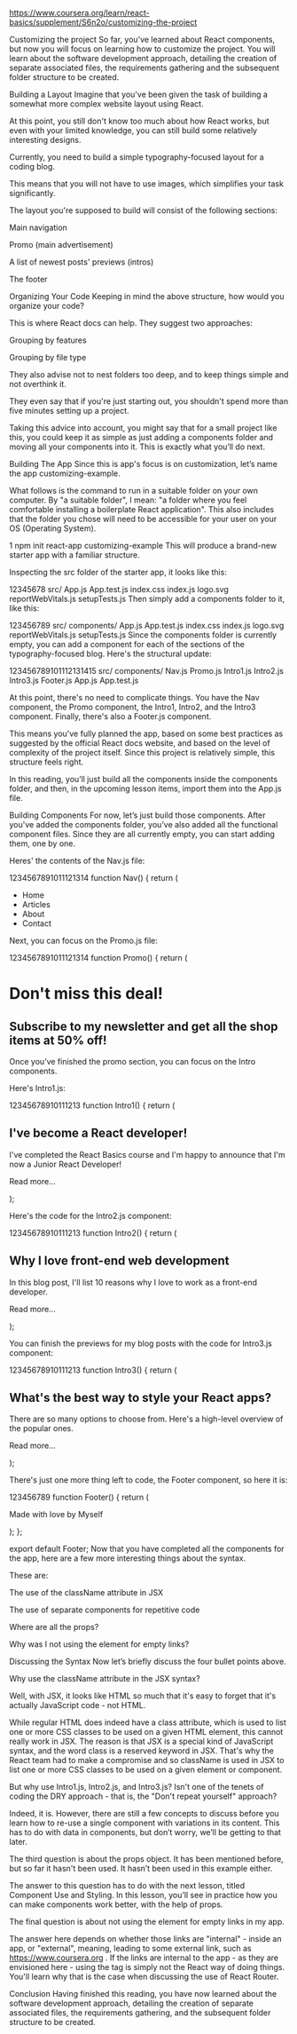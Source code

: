 https://www.coursera.org/learn/react-basics/supplement/S6n2o/customizing-the-project

Customizing the project
So far, you’ve learned about React components, but now you will focus on learning how to customize the project. You will learn about the software development approach, detailing the creation of separate associated files, the requirements gathering and the subsequent folder structure to be created.

Building a Layout
Imagine that you've been given the task of building a somewhat more complex website layout using React.

At this point, you still don't know too much about how React works, but even with your limited knowledge, you can still build some relatively interesting designs.

Currently, you need to build a simple typography-focused layout for a coding blog.

This means that you will not have to use images, which simplifies your task significantly.

The layout you're supposed to build will consist of the following sections:

Main navigation 

Promo (main advertisement)

A list of newest posts' previews (intros)

The footer 

Organizing Your Code
Keeping in mind the above structure, how would you organize your code?

This is where React docs can help. They suggest two approaches:

Grouping by features 

Grouping by file type 

They also advise not to nest folders too deep, and to keep things simple and not overthink it.

They even say that if you're just starting out, you shouldn't spend more than five minutes setting up a project.

Taking this advice into account, you might say that for a small project like this, you could keep it as simple as just adding a components folder and moving all your components into it. This is exactly what you’ll do next.

Building The App
Since this is app's focus is on customization, let’s name the app customizing-example. 

What follows is the command to run in a suitable folder on your own computer. By "a suitable folder", I mean: "a folder where you feel comfortable installing a boilerplate React application". This also includes that the folder you chose will need to be accessible for your user on your OS (Operating System).

1
npm init react-app customizing-example
This will produce a brand-new starter app with a familiar structure.

Inspecting the src folder of the starter app, it looks like this:

12345678
src/
    App.js
    App.test.js
    index.css
    index.js
    logo.svg
    reportWebVitals.js
    setupTests.js
Then simply add a components folder to it, like this:

123456789
src/
    components/
    App.js
    App.test.js
    index.css
    index.js
    logo.svg
    reportWebVitals.js
    setupTests.js
Since the components folder is currently empty, you can add a component for each of the sections of the typography-focused blog. Here's the structural update:

123456789101112131415
src/
    components/
        Nav.js
        Promo.js
        Intro1.js
        Intro2.js
        Intro3.js
        Footer.js
    App.js
    App.test.js

At this point, there's no need to complicate things. You have the Nav component, the Promo component, the Intro1, Intro2, and the Intro3 component. Finally, there's also a Footer.js component.

This means you've fully planned the app, based on some best practices as suggested by the official React docs website, and based on the level of complexity of the project itself. Since this project is relatively simple, this structure feels right.

In this reading, you’ll just build all the components inside the components folder, and then, in the upcoming lesson items, import them into the App.js file.

Building Components
For now, let’s just build those components. After you've added the components folder, you’ve also added all the functional component files. Since they are all currently empty, you can start adding them, one by one.

Heres' the contents of the Nav.js file:

1234567891011121314
function Nav() {
    return (
        <nav className="main-nav">
            <ul>
                <li>Home</li>
                <li>Articles</li>
                <li>About</li>
                <li>Contact</li>
            </ul>
        </nav>

Next, you can focus on the Promo.js file:

1234567891011121314
function Promo() {
    return (
        <div className="promo-section">
            <div>
                <h1>Don't miss this deal!</h1>
                </div>
                <div>
                <h2>Subscribe to my newsletter and get all the shop items at 50% off!</h2>
            </div>
        </div>

Once you’ve finished the promo section, you can focus on the Intro components.

Here's Intro1.js:

12345678910111213
function Intro1() {
    return (
        <div className="blog-post-intro">
            <h2>I've become a React developer!</h2>
            <div>
                <p>I've completed the React Basics course and I'm happy to announce that I'm now a Junior React Developer!</p>
                <p className="link">Read more...</p>
            </div>
        </div>
    );

Here's the code for the Intro2.js component:

12345678910111213
function Intro2() {
    return (
        <div className="blog-post-intro">
            <h2>Why I love front-end web development</h2>
            <div>
                <p>In this blog post, I'll list 10 reasons why I love to work as a front-end developer.</p>
                <p className="link">Read more...</p>
            </div>
        </div>
    );

You can finish the previews for my blog posts with the code for Intro3.js component:

12345678910111213
function Intro3() {
    return (
        <div className="blog-post-intro">
            <h2>What's the best way to style your React apps?</h2>
            <div>
                <p>There are so many options to choose from. Here's a high-level overview of the popular ones.</p>
                <p className="link">Read more...</p>
            </div>
        </div>
    );

There's just one more thing left to code, the Footer component, so here it is:

123456789
function Footer() {
    return (
        <div className="copyright">
            <p>Made with love by Myself</p>
        </div>
    );
};

export default Footer;
Now that you have completed all the components for the app, here are a few more interesting things about the syntax.

These are:

The use of the className attribute in JSX

The use of separate components for repetitive code

Where are all the props?

Why was I not using the <a> element for empty links? 

Discussing the Syntax
Now let’s briefly discuss the four bullet points above.

Why use the className attribute in the JSX syntax?

Well, with JSX, it looks like HTML so much that it's easy to forget that it's actually JavaScript code - not HTML.

While regular HTML does indeed have a class attribute, which is used to list one or more CSS classes to be used on a given HTML element, this cannot really work in JSX. The reason is that JSX is a special kind of JavaScript syntax, and the word class is a reserved keyword in JSX. That's why the React team had to make a compromise and so className is used in JSX to list one or more CSS classes to be used on a given element or component.

But why use Intro1.js, Intro2.js, and Intro3.js? Isn't one of the tenets of coding the DRY approach - that is, the "Don't repeat yourself" approach?

Indeed, it is. However, there are still a few concepts to discuss before you learn how to re-use a single component with variations in its content. This has to do with data in components, but don’t worry, we’ll be getting to that later. 

The third question is about the props object. It has been mentioned before, but so far it hasn't been used. It hasn’t been used in this example either.

The answer to this question has to do with the next lesson, titled Component Use and Styling. In this lesson, you’ll see in practice how you can make components work better, with the help of props.

The final question is about not using the <a> element for empty links in my app.

The answer here depends on whether those links are "internal" - inside an app, or "external", meaning, leading to some external link, such as 
https://www.coursera.org
. If the links are internal to the app - as they are envisioned here - using the <a> tag is simply not the React way of doing things. You'll learn why that is the case when discussing the use of React Router.

Conclusion
Having finished this reading, you have now learned about the software development approach, detailing the creation of separate associated files, the requirements gathering, and the subsequent folder structure to be created.